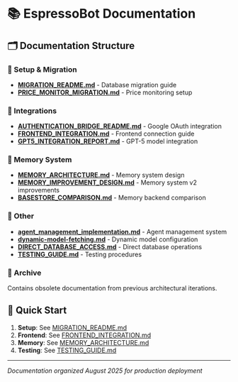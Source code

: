 # 📚 EspressoBot Documentation

## 🗂️ Documentation Structure

### 📁 Setup & Migration
- **[MIGRATION_README.md](setup/MIGRATION_README.md)** - Database migration guide
- **[PRICE_MONITOR_MIGRATION.md](setup/PRICE_MONITOR_MIGRATION.md)** - Price monitoring setup

### 📁 Integrations
- **[AUTHENTICATION_BRIDGE_README.md](integrations/AUTHENTICATION_BRIDGE_README.md)** - Google OAuth integration
- **[FRONTEND_INTEGRATION.md](integrations/FRONTEND_INTEGRATION.md)** - Frontend connection guide  
- **[GPT5_INTEGRATION_REPORT.md](integrations/GPT5_INTEGRATION_REPORT.md)** - GPT-5 model integration

### 📁 Memory System
- **[MEMORY_ARCHITECTURE.md](memory/MEMORY_ARCHITECTURE.md)** - Memory system design
- **[MEMORY_IMPROVEMENT_DESIGN.md](memory/MEMORY_IMPROVEMENT_DESIGN.md)** - Memory system v2 improvements
- **[BASESTORE_COMPARISON.md](memory/BASESTORE_COMPARISON.md)** - Memory backend comparison

### 📁 Other
- **[agent_management_implementation.md](agent_management_implementation.md)** - Agent management system
- **[dynamic-model-fetching.md](dynamic-model-fetching.md)** - Dynamic model configuration
- **[DIRECT_DATABASE_ACCESS.md](DIRECT_DATABASE_ACCESS.md)** - Direct database operations
- **[TESTING_GUIDE.md](TESTING_GUIDE.md)** - Testing procedures

### 📁 Archive
Contains obsolete documentation from previous architectural iterations.

## 🚀 Quick Start

1. **Setup**: See [MIGRATION_README.md](setup/MIGRATION_README.md)
2. **Frontend**: See [FRONTEND_INTEGRATION.md](integrations/FRONTEND_INTEGRATION.md)
3. **Memory**: See [MEMORY_ARCHITECTURE.md](memory/MEMORY_ARCHITECTURE.md)
4. **Testing**: See [TESTING_GUIDE.md](TESTING_GUIDE.md)

---
*Documentation organized August 2025 for production deployment*